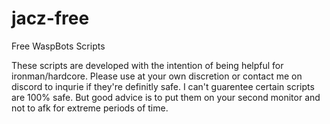 # jacz-free
Free WaspBots Scripts

These scripts are developed with the intention of being helpful for ironman/hardcore.
Please use at your own discretion or contact me on discord to inqurie if they're definitly safe.
I can't guarentee certain scripts are 100% safe. But good advice is to put them on your second monitor
and not to afk for extreme periods of time.  


